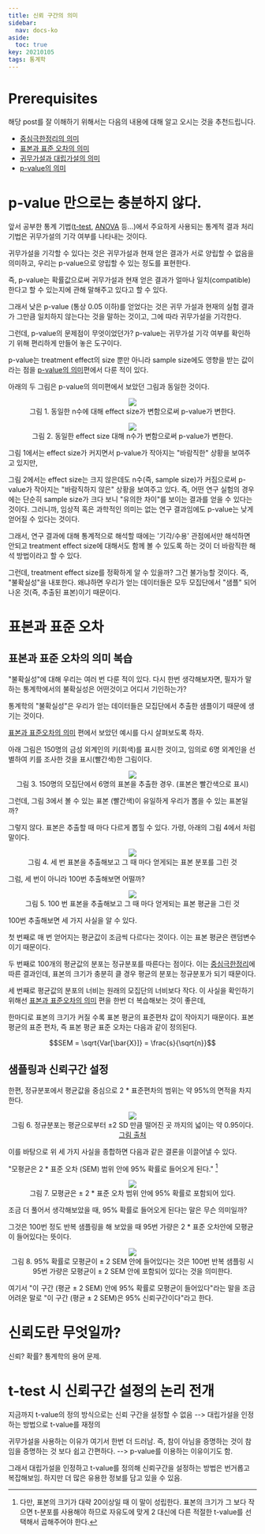 ```yaml
---
title: 신뢰 구간의 의미
sidebar:
  nav: docs-ko
aside:
  toc: true
key: 20210105
tags: 통계학
---
```


# Prerequisites

해당 post를 잘 이해하기 위해서는 다음의 내용에 대해 알고 오시는 것을 추천드립니다.

* [중심극한정리의 의미](https://angeloyeo.github.io/2020/09/15/CLT_meaning.html)
* [표본과 표준 오차의 의미](https://angeloyeo.github.io/2020/02/12/standard_error.html)
* [귀무가설과 대립가설의 의미](https://angeloyeo.github.io/2020/03/25/hypothesis.html)
* [p-value의 의미](https://angeloyeo.github.io/2020/03/29/p_value.html)

# p-value 만으로는 충분하지 않다.

앞서 공부한 통계 기법([t-test](https://angeloyeo.github.io/2020/02/13/Students_t_test.html), [ANOVA](https://angeloyeo.github.io/2020/02/29/ANOVA.html) 등...)에서 주요하게 사용되는 통계적 결과 처리 기법은 귀무가설의 기각 여부를 나타내는 것이다.

귀무가설을 기각할 수 있다는 것은 귀무가설과 현재 얻은 결과가 서로 양립할 수 없음을 의미하고, 우리는 p-value으로 양립할 수 있는 정도를 표현한다.

즉, p-value는 확률값으로써 귀무가설과 현재 얻은 결과가 얼마나 일치(compatible)한다고 할 수 있는지에 관해 말해주고 있다고 할 수 있다.

그래서 낮은 p-value (통상 0.05 이하)를 얻었다는 것은 귀무 가설과 현재의 실험 결과가 그만큼 일치하지 않는다는 것을 말하는 것이고, 그에 따라 귀무가설을 기각한다.

그런데, p-value의 문제점이 무엇이었던가? p-value는 귀무가설 기각 여부를 확인하기 위해 편리하게 만들어 놓은 도구이다.

p-value는 treatment effect의 size 뿐만 아니라 sample size에도 영향을 받는 값이라는 점을 [p-value의 의미](https://angeloyeo.github.io/2020/03/29/p_value.html)편에서 다룬 적이 있다.

아래의 두 그림은 p-value의 의미편에서 보았던 그림과 동일한 것이다.

<p align = "center">
  <img src = "https://raw.githubusercontent.com/angeloyeo/angeloyeo.github.io/master/pics/2020-03-29-p_value/pic1.png">
  <br>
  그림 1. 동일한 n수에 대해 effect size가 변함으로써 p-value가 변한다.
</p>

<p align = "center">
  <img src = "https://raw.githubusercontent.com/angeloyeo/angeloyeo.github.io/master/pics/2020-03-29-p_value/pic2.png">
  <br>
  그림 2. 동일한 effect size 대해 n수가 변함으로써 p-value가 변한다.
</p>

그림 1에서는 effect size가 커지면서 p-value가 작아지는 "바람직한" 상황을 보여주고 있지만,

그림 2에서는 effect size는 크지 않은데도 n수(즉, sample size)가 커짐으로써 p-value가 작아지는 "바람직하지 않은" 상황을 보여주고 있다. 즉, 어떤 연구 실험의 경우에는 단순히 sample size가 크다 보니 "유의한 차이"를 보이는 결과를 얻을 수 있다는 것이다. 그러니까, 임상적 혹은 과학적인 의미는 없는 연구 결과임에도 p-value는 낮게 얻어질 수 있다는 것이다.

그래서, 연구 결과에 대해 통계적으로 해석할 때에는 '기각/수용' 관점에서만 해석하면 안되고 treatment effect size에 대해서도 함께 볼 수 있도록 하는 것이 더 바람직한 해석 방법이라고 할 수 있다.

그런데, treatment effect size를 정확하게 알 수 있을까? 그건 불가능할 것이다. 즉, "불확실성"을 내포한다. 왜냐하면 우리가 얻는 데이터들은 모두 모집단에서 "샘플" 되어 나온 것(즉, 추출된 표본)이기 때문이다.

# 표본과 표준 오차

## 표본과 표준 오차의 의미 복습

"불확실성"에 대해 우리는 여러 번 다룬 적이 있다. 다시 한번 생각해보자면, 필자가 말하는 통계학에서의 불확실성은 어떤것이고 어디서 기인하는가?

통계학의 "불확실성"은 우리가 얻는 데이터들은 모집단에서 추출한 샘플이기 때문에 생기는 것이다.

[표본과 표준오차의 의미](https://angeloyeo.github.io/2020/02/12/standard_error.html) 편에서 보았던 예시를 다시 살펴보도록 하자.

아래 그림은 150명의 금성 외계인의 키(회색)를 표시한 것이고, 임의로 6명 외계인을 선별하여 키를 조사한 것을 표시(빨간색)한 그림이다.

<p align = "center">
  <img src = "https://raw.githubusercontent.com/angeloyeo/angeloyeo.github.io/master/pics/2020-02-12-standard_error/pic2.png">
  <br>
  그림 3. 150명의 모집단에서 6명의 표본을 추출한 경우. (표본은 빨간색으로 표시)
</p>

그런데, 그림 3에서 볼 수 있는 표본 (빨간색)이 유일하게 우리가 뽑을 수 있는 표본일까?

그렇지 않다. 표본은 추출할 때 마다 다르게 뽑힐 수 있다. 가령, 아래의 그림 4에서 처럼 말이다.

<p align = "center">
  <img src = "https://raw.githubusercontent.com/angeloyeo/angeloyeo.github.io/master/pics/2020-02-12-standard_error/pic3.png">
  <br>
  그림 4. 세 번 표본을 추출해보고 그 때 마다 얻게되는 표본 분포를 그린 것  
</p>

그럼, 세 번이 아니라 100번 추출해보면 어떨까?

<p align = "center">
  <img src = "https://raw.githubusercontent.com/angeloyeo/angeloyeo.github.io/master/pics/2020-02-12-standard_error/pic4.gif">
  <br>
  그림 5. 100 번 표본을 추출해보고 그 때 마다 얻게되는 표본 평균을 그린 것
</p>

100번 추출해보면 세 가지 사실을 알 수 있다.

첫 번째로 매 번 얻어지는 평균값이 조금씩 다르다는 것이다. 이는 표본 평균은 랜덤변수이기 때문이다. 

두 번째로 100개의 평균값의 분포는 정규분포를 따른다는 점이다. 이는 [중심극한정리](https://angeloyeo.github.io/2020/09/15/CLT_meaning.html)에 따른 결과인데, 표본의 크기가 충분히 클 경우 평균의 분포는 정규분포가 되기 때문이다.

세 번째로 평균값의 분포의 너비는 원래의 모집단의 너비보다 작다. 이 사실을 확인하기 위해선 [표본과 표준오차의 의미](https://angeloyeo.github.io/2020/02/12/standard_error.html) 편을 한번 더 복습해보는 것이 좋은데,

한마디로 표본의 크기가 커질 수록 표본 평균의 표준편차 값이 작아지기 때문이다. 표본 평균의 표준 편차, 즉 표본 평균 표준 오차는 다음과 같이 정의된다.

$$SEM = \sqrt{Var[\bar{X}]} = \frac{s}{\sqrt{n}}$$

## 샘플링과 신뢰구간 설정

한편, 정규분포에서 평균값을 중심으로 2 * 표준편차의 범위는 약 95%의 면적을 차지한다. 

<p align = "center">
  <img src = "https://loonylabs.files.wordpress.com/2019/09/variance-2.png?w=590">
  <br>
  그림 6. 정규분포는 평균으로부터 ±2 SD 만큼 떨어진 곳 까지의 넓이는 약 0.95이다.
  <br>
  <a href = "https://loonylabs.org/2019/09/12/day24-365doa/">그림 출처 </a>
</p>

이를 바탕으로 위 세 가지 사실을 종합하면 다음과 같은 결론을 이끌어낼 수 있다.

"모평균은 2 * 표준 오차 (SEM) 범위 안에 95% 확률로 들어오게 된다." [^1]

[^1]: 다만, 표본의 크기가 대략 20이상일 때 이 말이 성립한다. 표본의 크기가 그 보다 작으면 t-분포를 사용해야 하므로 자유도에 맞게 2 대신에 다른 적절한 t-value를 선택해서 곱해주어야 한다.

<p align = "center">
  <img src = "https://raw.githubusercontent.com/angeloyeo/angeloyeo.github.io/master/pics/2021-01-05-confidence_interval/pic7.png">
  <br>
  그림 7. 모평균은 ± 2 * 표준 오차 범위 안에 95% 확률로 포함되어 있다.
</p>

조금 더 풀어서 생각해보았을 때, 95% 확률로 들어오게 된다는 말은 무슨 의미일까?

그것은 100번 정도 반복 샘플링을 해 보았을 때 95번 가량은 2 * 표준 오차안에 모평균이 들어있다는 뜻이다.

<p align = "center">
  <img src = "https://raw.githubusercontent.com/angeloyeo/angeloyeo.github.io/master/pics/2021-01-05-confidence_interval/pic8.png">
  <br>
  그림 8. 95% 확률로 모평균이 ± 2 SEM 안에 들어있다는 것은 100번 반복 샘플링 시 95번 가량은 모평균이 ± 2 SEM 안에 포함되어 있다는 것을 의미한다.
</p>

여기서 "이 구간 (평균 ± 2 SEM) 안에 95% 확률로 모평균이 들어있다"라는 말을 조금 어려운 말로 "이 구간 (평균 ± 2 SEM)은 95% 신뢰구간이다"라고 한다.

# 신뢰도란 무엇일까?

신뢰? 확률? 통계학의 용어 문제.

# t-test 시 신뢰구간 설정의 논리 전개

지금까지 t-value의 정의 방식으로는 신뢰 구간을 설정할 수 없음 --> 대립가설을 인정하는 방법으로 t-value를 재정의

귀무가설을 사용하는 이유가 여기서 한번 더 드러남. 즉, 참이 아님을 증명하는 것이 참임을 증명하는 것 보다 쉽고 간편하다. --> p-value를 이용하는 이유이기도 함.

그래서 대립가설을 인정하고 t-value를 정의해 신뢰구간을 설정하는 방법은 번거롭고 복잡해보임. 하지만 더 많은 유용한 정보를 담고 있을 수 있음.
